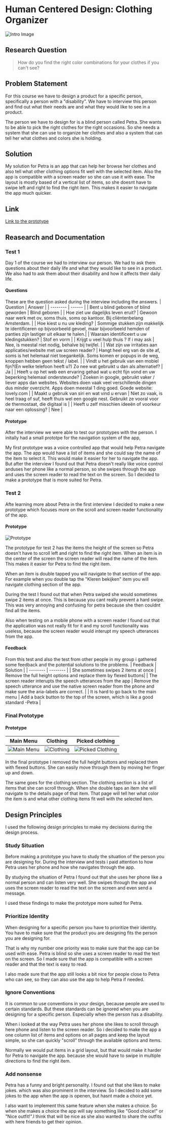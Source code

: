 # Human Centered Design: Clothing Organizer

![Intro Image](./docs/images/app.png)

## Research Question
> How do you find the right color combinations for your clothes if you can't see?

## Problem Statement
For this course we have to design a product for a specific person, specifically a person with a "disability". We have to interview this person and find out what their needs are and what they would like to see in a product.

The person we have to design for is a blind person called Petra. She wants to be able to pick the right clothes for the right occasions. So she needs a system that she can use to organize her clothes and also a system that can tell her what clothes and colors she is holding.

## Solution
My solution for Petra is an app that can help her browse her clothes and also tell what other clothing options fit well with the selected item. Also the app is compatible with a screen reader so she can use it with ease. The layout is mostly based of a vertical list of items, so she doesnt have to swipe left and right to find the right item. This makes it easier to navigate the app much quicker.

## Link
[Link to the prototype](https://wyroneblue.github.io/human-centered-design-2223/)

## Reasearch and Documentation

### Test 1
Day 1 of the course we had to interview our person. We had to ask them questions about their daily life and what they would like to see in a product. We also had to ask them about their disability and how it affects their daily life.

#### Questions
These are the question asked during the interview including the answers.
| Question | Answer |
| -------- | ------ |
| Bent u blind geboren of blind geworden | Blind geboren |
| Hoe ziet uw dagelijks leven eruit? | Gewoon naar werk met ov, soms thuis, soms op kantoor. Bij cliëntenbelang Amsterdam. |
| Hoe kiest u nu uw kleding? | Sommige stukken zijn makkelijk te identificeren op bijvoorbeeld gevoel, maar bijvoorbeeld hemden of panties zijn lastiger uit elkaar te halen.|
| Waaraan identificeert u uw kledingstukken? | Stof en vorm |
| Krijgt u veel hulp thuis ? If i may ask | Nee, is meestal niet nodig, behalve bij twijfel. |
| Wat zijn uw irritaties aan applicaties/website met uw screen reader? | Hangt heel erg van de site af, soms is het helemaal niet toegankelijk. Soms komen er popups in de weg, knoppen hebben geen tekst / label. |
| Vindt u het gebruik van een mobiel fijn?(En welke telefoon heeft u?) Zo nee wat gebruikt u dan als alternatief? | Ja |
| Heeft u op het web een ervaring gehad wat u echt fijn vond en uw beperking helemaal ondersteunde? | Zoeken in google, gebruikt vaker / liever apps dan websites. Websites doen vaak veel verschillende dingen dus minder overzicht. Apps doen meestal 1 ding goed. Goede website: lovely.com |
| Maakt u gebruik van siri en wat vind u ervan | Niet zo vaak, is heel traag of suf, heeft thuis wel een google nest. Gebruikt ze vooral voor de thermostaat, die digitaal is |
| Heeft u zelf misschien ideeën of voorkeur naar een oplossing? | Nee |

#### Prototype

After the interview we were able to test our prototypes with the person. I initally had a small prototpe for the navigation system of the app,

My first prototype was a voice controlled app that would help Petra navigate the app. The app would have a list of items and she could say the name of the item to select it. This would make it easier for her to navigate the app. But after the interview I found out that Petra doesn't really like voice control anduses her phone like a normal person, so she swipes through the app and uses the screen reader to read the text on the screen. So I decided to make a prototype that is more suited for Petra.

### Test 2
Afte learning more about Petra in the first interview I decided to make a new prototype which focuses more on the scroll and screen reader functionality of the app.

#### Prototype
![Prototype](./docs/images/speech1.png)

The prototype for test 2 has the items the height of the screen so Petra doesn't have to scroll left and right to find the right item. When an item is in the center of the screen the screen reader will read the name of the item. This makes it easier for Petra to find the right item.

When an item is double tapped you will navigate to that section of the app. For example when you double tap the "Kleren bekijken" item you will navigate clothing section of the app.

During the test I found out that when Petra swiped she would sometimes swipe 2 items at once. This is because you cant really prevent a hard swipe. This was very annoying and confusing for petra because she then couldnt find all the items.

Also when testing on a mobile phone with a screen reader I found out that the application was not really fit for it and my scroll functionality was useless, because the screen reader would interupt my speech utterances from the app.

#### Feedback
From this test and also the test from other people in my group i gathered some feedback and the potential solutions to the problems.
| Feedback | Solution |
| -------- | -------- |
| She sometimes swipes 2 items at once | Remove the full height options and replace them by flexed buttons|
| The screen reader interupts the speech utterances from the app | Remove the speech utterance and use the native screen reader from the phone and make sure the aria-labels are correct. |
| It is hard to go back to the main menu | Add a back button to the top of the screen, which is like a good standard -Petra |

### Final Prototype

#### Prototype
| Main Menu | Clothing | Picked clothing |
| --------- | -------- | ---------------- |
| ![Main Menu](./docs/images/home.png) | ![Clothing](./docs/images/app.png) | ![Picked Clothing](./docs/images/details.png) |

In the final prototype I removed the full height buttons and replaced them with flexed buttons. She can easily move through them by moving her finger up and down.

The same goes for the clothing section. The clothing section is a list of items that she can scroll through. When she double taps an item she will navigate to the details page of that item. That page will tell her what color the item is and what other clothing items fit well with the selected item.

## Design Principles

I used the following design principles to make my decisions during the design process.

### Study Situation
Before making a prototype you have to study the situation of the person you are designing for. During the interview and tests i paid attention to how Petra uses her phone and how she navigates through the app.

By studying the situation of Petra I found out that she uses her phone like a normal person and can listen very well. She swipes through the app and uses the screen reader to read the text on the screen and even send a message.

I used these findings to make the prototype more suited for Petra.

### Prioritize Identity
When designing for a specific person you have to prioritize their identity. You have to make sure that the product you are designing fits the person you are designing for.

That is why my number one priority was to make sure that the app can be used with ease. Petra is blind so she uses a screen reader to read the text on the screen. So I made sure that the app is compatible with a screen reader and that the text is easy to read.

I also made sure that the app still looks a bit nice for people close to Petra who can see, so they can also use the app to help Petra if needed.

### Ignore Conventions
It is common to use conventions in your design, because people are used to certain standards. But these standards can be ignored when you are designing for a specific person. Especially when the person has a disability.

When i looked at the way Petra uses her phone she likes to scroll through here phone and listen to the screen reader. So i decided to make the app a one column list of items and options on all pages and keep the layout simple, so she can quickly "scroll" through the available options and items.

Normally we would put items in a grid layout, but that would make it harder for Petra to navigate the app. because she would have to swipe in multiple directions to find the right item.

### Add nonsense
Petra has a funny and bright personality. I found out that she likes to make jokes. which was also prominent in the interview. So I decided to add some jokes to the app when the app is openen, but hasnt made a choice yet.

I also want to implement this same feature when she makes a choice. So when she makes a choice the app will say something like "Good choice!" or "Nice outfit!".I think that will be nice as she  also wanted to share the outfits with here friends to get their opinion.
